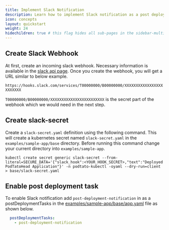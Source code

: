 ```yaml
---
title: Implement Slack Notification
description: Learn how to implement Slack notification as a post deployment task.
icon: concepts
layout: quickstart
weight: 24
hidechildren: true # this flag hides all sub-pages in the sidebar-multicard.html
---
```


## Create Slack Webhook

At first, create an incoming slack webhook.
Necessary information is available in the [slack api page](https://api.slack.com/messaging/webhooks).
Once you create the webhook, you will get a URL similar to below example.

`https://hooks.slack.com/services/T00000000/B00000000/XXXXXXXXXXXXXXXXXXXXXXXX`

`T00000000/B00000000/XXXXXXXXXXXXXXXXXXXXXXXX` is the secret part of the webhook which we would need in the next step.

## Create slack-secret

Create a `slack-secret.yaml` definition using the following command.
This will create a kubernetes secret named `slack-secret.yaml` in the `examples/sample-app/base` directory.
Before running this command change your current directory into `examples/sample-app`.

```shell
kubectl create secret generic slack-secret --from-literal=SECURE_DATA='{"slack_hook":<YOUR_HOOK_SECRET>,"text":"Deployed PodTatoHead Application"}' -n podtato-kubectl -oyaml --dry-run=client > base/slack-secret.yaml
```

## Enable post deployment task

To enable Slack notification add `post-deployment-notification` in as a postDeploymentTasks in the
[examples/sample-app/base/app.yaml](https://github.com/keptn/lifecycle-toolkit/blob/main/examples/sample-app/base/app.yaml)
file as shown below.

```yaml
  postDeploymentTasks:
    - post-deployment-notification
```
